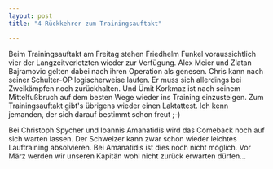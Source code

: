 ```yaml
---
layout: post
title: "4 Rückkehrer zum Trainingsauftakt"

---
```


Beim Trainingsauftakt am Freitag stehen Friedhelm Funkel voraussichtlich vier der Langzeitverletzten wieder zur Verfügung. Alex Meier und Zlatan Bajramovic gelten dabei nach ihren Operation als genesen. Chris kann nach seiner Schulter-OP logischerweise laufen. Er muss sich allerdings bei Zweikämpfen noch zurückhalten. Und Ümit Korkmaz ist nach seinem Mittelfußbruch auf dem besten Wege wieder ins Training einzusteigen. Zum Trainingsauftakt gibt's übrigens wieder einen Laktattest. Ich kenn jemanden, der sich darauf bestimmt schon freut ;-)

Bei Christoph Spycher und Ioannis Amanatidis wird das Comeback noch auf sich warten lassen. Der Schweizer kann zwar schon wieder leichtes Lauftraining absolvieren. Bei Amanatidis ist dies noch nicht möglich. Vor März werden wir unseren Kapitän wohl nicht zurück erwarten dürfen...
